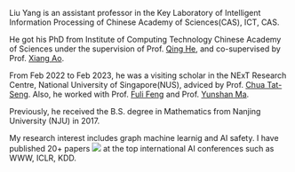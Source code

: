 Liu Yang is an assistant professor in the Key Laboratory of Intelligent Information Processing of Chinese Academy of Sciences(CAS), ICT, CAS.

He got his PhD from Institute of Computing Technology Chinese Academy of Sciences under the supervision of Prof. [Qing He](https://people.ucas.ac.cn/~heqing?language=en), and co-supervised by Prof. [Xiang Ao](https://aoxaustin.github.io/). 

From Feb 2022 to Feb 2023, he was a visiting scholar in the NExT Research Centre, National University of Singapore(NUS), adviced by Prof. [Chua Tat-Seng](https://www.chuatatseng.com/). Also, he worked with Prof. [Fuli Feng](https://fulifeng.github.io/) and Prof. [Yunshan Ma](https://mysbupt.github.io/).

Previously, he received the B.S. degree in Mathematics from Nanjing University (NJU) in 2017.


My research interest includes graph machine learnig and AI safety. I have published 20+ papers <a href='https://scholar.google.com/citations?user=kVoIIXkAAAAJ&hl'><img src="https://img.shields.io/endpoint?logo=Google%20Scholar&url=https%3A%2F%2Fcdn.jsdelivr.net%2Fgh%2FPonderLY%2Fponderly.github.io@google-scholar-stats%2Fgs_data_shieldsio.json&labelColor=f6f6f6&color=9cf&style=flat&label=citations"></a> at the top international AI conferences such as  WWW, ICLR, KDD. 

